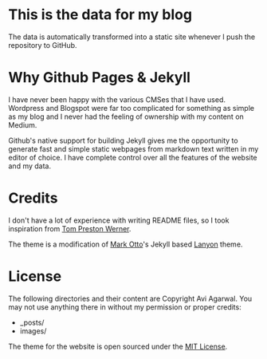# This is the data for my blog

The data is automatically transformed into a static site whenever I push the repository to GitHub. 

# Why Github Pages & Jekyll

I have never been happy with the various CMSes that I have used. Wordpress and Blogspot were far too complicated for something as simple as my blog and I never had the feeling of ownership with my content on Medium.

Github's native support for building Jekyll gives me the opportunity to generate fast and simple static webpages from markdown text written in my editor of choice. I have complete control over all the features of the website and my data.

# Credits

I don't have a lot of experience with writing README files, so I took inspiration from [Tom Preston Werner](https://github.com/mojombo/mojombo.github.io).

The theme is a modification of [Mark Otto](https://twitter.com/mdo)'s Jekyll based [Lanyon](https://github.com/poole/lanyon) theme. 

# License

The following directories and their content are Copyright Avi Agarwal. You may not use anything there in without my permission or proper credits:
* _posts/
* images/

The theme for the website is open sourced under the [MIT License](https://github.com/avidiotic/avidiotic.github.io/LICENSE.md).  
